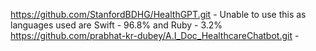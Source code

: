 https://github.com/StanfordBDHG/HealthGPT.git - Unable to use this as languages used are Swift - 96.8% and Ruby - 3.2%
https://github.com/prabhat-kr-dubey/A.I_Doc_HealthcareChatbot.git - 
